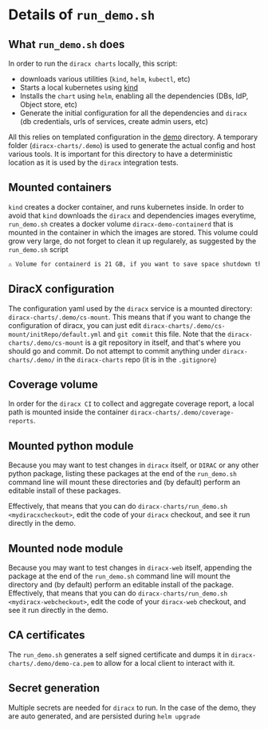 # Details of ``run_demo.sh``

## What ``run_demo.sh`` does

In order to run the ``diracx charts`` locally, this script:
* downloads various utilities (``kind``, ``helm``, ``kubectl``, etc)
* Starts a local kubernetes using [kind](https://kind.sigs.k8s.io/)
* Installs the ``chart`` using ``helm``, enabling all the dependencies (DBs, IdP, Object store, etc)
* Generate the initial configuration for all the dependencies and ``diracx`` (db credentials, urls of services, create admin users, etc)

All this relies on templated configuration in the [demo](../demo/) directory. A temporary folder (``diracx-charts/.demo``) is used to generate the actual config and host various tools. It is important for this directory to have a deterministic location as it is used by the ``diracx`` integration tests.

## Mounted containers

``kind`` creates a docker container, and runs kubernetes inside. In order to avoid that ``kind`` downloads the ``diracx`` and dependencies images everytime, ``run_demo.sh`` creates a docker volume ``diracx-demo-containerd`` that is mounted in the container in which the images are stored.
This volume could grow very large, do not forget to clean it up regularely, as suggested by the ``run_demo.sh`` script

```bash
⚠️ Volume for containerd is 21 GB, if you want to save space shutdown the demo and run "docker volume rm diracx-demo-containerd"
```

## DiracX configuration

The configuration yaml used by the ``diracx`` service is a mounted directory: ``diracx-charts/.demo/cs-mount``.  This means that if you want to change the configuration of diracx, you can just edit ``diracx-charts/.demo/cs-mount/initRepo/default.yml`` and ``git commit`` this file. Note that the ``diracx-charts/.demo/cs-mount`` is a git repository in itself, and that's where you should go and commit. Do not attempt to commit anything under ``diracx-charts/.demo/`` in the ``diracx-charts`` repo (it is in the ``.gitignore``)

## Coverage volume

In order for the ``diracx CI`` to collect and aggregate coverage report, a local path is mounted inside the container ``diracx-charts/.demo/coverage-reports``.

## Mounted python module

Because you may want to test changes in ``diracx`` itself, or ``DIRAC`` or any other python package, listing these packages at the end of the ``run_demo.sh`` command line will mount these directories and (by default) perform an editable install of these packages.

Effectively, that means that you can do ``diracx-charts/run_demo.sh <mydiracxcheckout>``, edit the code of your ``diracx`` checkout, and see it run directly in the demo.

## Mounted node module
Because you may want to test changes in ``diracx-web`` itself, appending the package at the end of the ``run_demo.sh`` command line will mount the directory and (by default) perform an editable install of the package.
Effectively, that means that you can do ``diracx-charts/run_demo.sh <mydiracx-webcheckout>``, edit the code of your ``diracx-web`` checkout, and see it run directly in the demo.

## CA certificates

The ``run_demo.sh`` generates a self signed certificate and dumps it in ``diracx-charts/.demo/demo-ca.pem`` to allow for a local client to interact with it.


## Secret generation

Multiple secrets are needed for ``diracx`` to run. In the case of the demo, they are auto generated, and are persisted during ``helm upgrade``
